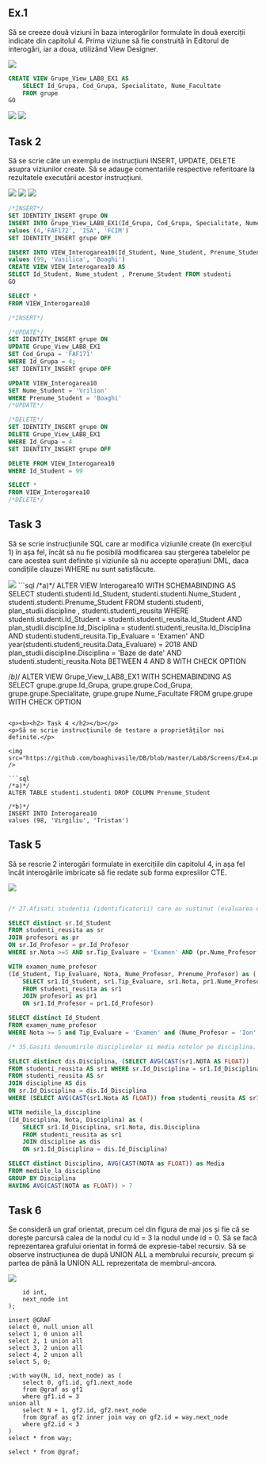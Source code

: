 <p><b><h2> Ex.1 </h2></b></p>
<p>Să se creeze două viziuni în baza interogărilor formulate în două exerciții indicate din capitolul
4. Prima viziune să fie construită în Editorul de interogări, iar a doua, utilizând View
Designer.</p>

<img src="https://github.com/boaghivasile/DB/blob/master/Lab8/Screens/Ex1a.png"  />

```sql
CREATE VIEW Grupe_View_LAB8_EX1 AS
	SELECT Id_Grupa, Cod_Grupa, Specialitate, Nume_Facultate 
	FROM grupe
GO
```
<img src="https://github.com/boaghivasile/DB/blob/master/Lab8/Screens/Ex1b.png"  />

<img src="https://github.com/boaghivasile/DB/blob/master/Lab8/Screens/Ex1c.png"  />

<p><b><h2> Task 2 </h2></b></p> 
<p>Să se scrie câte un exemplu de instrucțiuni INSERT, UPDATE, DELETE asupra viziunilor
create. Să se adauge comentariile respective referitoare la rezultatele executării acestor
instrucțiuni.</p>

<img src="https://github.com/boaghivasile/DB/blob/master/Lab8/Screens/Ex2.PNG"  />

<img src="https://github.com/boaghivasile/DB/blob/master/Lab8/Screens/Ex2a.PNG"  />

<img src="https://github.com/boaghivasile/DB/blob/master/Lab8/Screens/Ex2b.PNG"  />

```sql
/*INSERT*/
SET IDENTITY_INSERT grupe ON
INSERT INTO Grupe_View_LAB8_EX1(Id_Grupa, Cod_Grupa, Specialitate, Nume_Facultate)
values (4,'FAF172', 'ISA', 'FCIM')
SET IDENTITY_INSERT grupe OFF

INSERT INTO VIEW_Interogarea10(Id_Student, Nume_Student, Prenume_Student)
values (99, 'Vasilica', 'Boaghi')
CREATE VIEW VIEW_Interogarea10 AS 
SELECT Id_Student, Nume_student , Prenume_Student FROM studenti
GO

SELECT * 
FROM VIEW_Interogarea10

/*INSERT*/

/*UPDATE*/
SET IDENTITY_INSERT grupe ON
UPDATE Grupe_View_LAB8_EX1
SET Cod_Grupa = 'FAF171'
WHERE Id_Grupa = 4;
SET IDENTITY_INSERT grupe OFF

UPDATE VIEW_Interogarea10
SET Nume_Student = 'Vrilion'
WHERE Prenume_Student = 'Boaghi'
/*UPDATE*/

/*DELETE*/
SET IDENTITY_INSERT grupe ON
DELETE Grupe_View_LAB8_EX1
WHERE Id_Grupa = 4
SET IDENTITY_INSERT grupe OFF

DELETE FROM VIEW_Interogarea10
WHERE Id_Student = 99

SELECT * 
FROM VIEW_Interogarea10
/*DELETE*/
```

<p><b><h2> Task 3 </h2></b></p> 
<p>Să se scrie instrucțiunile SQL care ar modifica viziunile create (în exercițiul 1) în așa fel, încât
să nu fie posibilă modificarea sau ștergerea tabelelor pe care acestea sunt definite și viziunile
să nu accepte operațiuni DML, daca condițiile clauzei WHERE nu sunt satisfăcute.</p>

<img src="https://github.com/boaghivasile/DB/blob/master/Lab8/Screens/Ex3.png"  />
```sql 
/*a)*/
ALTER VIEW Interogarea10 WITH SCHEMABINDING AS
SELECT studenti.studenti.Id_Student, studenti.studenti.Nume_Student , studenti.studenti.Prenume_Student 
	FROM studenti.studenti, plan_studii.discipline , studenti.studenti_reusita
	WHERE studenti.studenti.Id_Student = studenti.studenti_reusita.Id_Student
	AND plan_studii.discipline.Id_Disciplina = studenti.studenti_reusita.Id_Disciplina
	AND studenti.studenti_reusita.Tip_Evaluare = 'Examen' 
	AND year(studenti.studenti_reusita.Data_Evaluare) = 2018 
	AND plan_studii.discipline.Disciplina = 'Baze de date'
	AND studenti.studenti_reusita.Nota BETWEEN  4 AND 8
WITH CHECK OPTION

/*b)*/
ALTER VIEW Grupe_View_LAB8_EX1 WITH SCHEMABINDING AS
SELECT grupe.grupe.Id_Grupa, grupe.grupe.Cod_Grupa, grupe.grupe.Specialitate, grupe.grupe.Nume_Facultate 
	FROM grupe.grupe
WITH CHECK OPTION

```

<p><b><h2> Task 4 </h2></b></p> 
<p>Să se scrie instrucțiunile de testare a proprietăților noi definite.</p> 

<img src="https://github.com/boaghivasile/DB/blob/master/Lab8/Screens/Ex4.png"  />

```sql
/*a)*/
ALTER TABLE studenti.studenti DROP COLUMN Prenume_Student

/*b)*/
INSERT INTO Interogarea10
values (98, 'Virgiliu', 'Tristan')

```

<p><b><h2> Task 5 </h2></b></p> 
<p>Să se rescrie 2 interogări formulate in exercițiile din capitolul 4, in așa fel încât interogările
imbricate să fie redate sub forma expresiilor CTE.</p>

<img src="https://github.com/boaghivasile/DB/blob/master/Lab8/Screens/Ex5.png"  />

```sql

/* 27.Afisati studentii (identificatorii) care au sustinut (evaluarea examen) la toate disciplinele predate de prof.Ion. */

SELECT distinct sr.Id_Student
FROM studenti_reusita as sr
JOIN profesori as pr
ON sr.Id_Profesor = pr.Id_Profesor
WHERE sr.Nota >=5 AND sr.Tip_Evaluare = 'Examen' AND (pr.Nume_Profesor = 'Ion' OR pr.Prenume_Profesor = 'Ion')

WITH examen_nume_profesor
(Id_Student, Tip_Evaluare, Nota, Nume_Profesor, Prenume_Profesor) as (
	SELECT sr1.Id_Student, sr1.Tip_Evaluare, sr1.Nota, pr1.Nume_Profesor, pr1.Prenume_Profesor
	FROM studenti_reusita as sr1
	JOIN profesori as pr1
	ON sr1.Id_Profesor = pr1.Id_Profesor)

SELECT distinct Id_Student
FROM examen_nume_profesor
WHERE Nota >= 5 and Tip_Evaluare = 'Examen' and (Nume_Profesor = 'Ion' OR Prenume_Profesor = 'Ion')

/* 35.Gasiti denuumirile disciplinelor si media notelor pe disciplina. Afisati numai disciplinele cu medii mai mari ca 7.0. */

SELECT distinct dis.Disciplina, (SELECT AVG(CAST(sr1.NOTA AS FLOAT)) 
FROM studenti_reusita AS sr1 WHERE sr.Id_Disciplina = sr1.Id_Disciplina) as Media
FROM studenti_reusita AS sr
JOIN discipline AS dis
ON sr.Id_Disciplina = dis.Id_Disciplina
WHERE (SELECT AVG(CAST(sr1.Nota AS FLOAT)) from studenti_reusita AS sr1 WHERE sr.Id_Disciplina = sr1.Id_Disciplina) > 7

WITH mediile_la_discipline
(Id_Disciplina, Nota, Disciplina) as (
	SELECT sr1.Id_Disciplina, sr1.Nota, dis.Disciplina
	FROM studenti_reusita as sr1
	JOIN discipline as dis
	ON sr1.Id_Disciplina = dis.Id_Disciplina)

SELECT distinct Disciplina, AVG(CAST(NOTA as FLOAT)) as Media
FROM mediile_la_discipline
GROUP BY Disciplina
HAVING AVG(CAST(NOTA as FLOAT)) > 7


```

<p><b><h2> Task 6 </h2></b></p> 
<p>Se consideră un graf orientat, precum cel din figura de mai jos și fie că se dorește parcursă calea
de la nodul cu id = 3 la nodul unde id = 0. Să se facă reprezentarea grafului orientat in formă de
expresie-tabel recursiv.
Să se observe instrucțiunea de după UNION ALL a membrului recursiv, precum și partea de
până la UNION ALL reprezentata de membrul-ancora.</p> 

<img src="https://github.com/boaghivasile/DB/blob/master/Lab7/Screens/Ex6.png"  />

```declare @graf table(
	id int, 
	next_node int
); 

insert @GRAF
select 0, null union all
select 1, 0 union all
select 2, 1 union all
select 3, 2 union all
select 4, 2 union all
select 5, 0;
 
;with way(N, id, next_node) as (
	select 0, gf1.id, gf1.next_node 
	from @graf as gf1
	where gf1.id = 3
union all
	select N + 1, gf2.id, gf2.next_node
	from @graf as gf2 inner join way on gf2.id = way.next_node
	where gf2.id < 3
)
select * from way;

select * from @graf;
```

